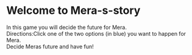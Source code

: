 # Welcome to Mera-s-story  
In this game you will decide the future for Mera.  
Directions:Click one of the two options (in blue) you want to happen for Mera.  
Decide Meras future and have fun!